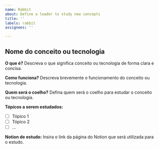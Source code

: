 ```yaml
---
name: Rabbit
about: Define a leader to study new concepts 
title: ''
labels: rabbit
assignees: ''

---
```


## Nome do conceito ou tecnologia

**O que é?**
Descreva o que significa conceito ou tecnologia de forma clara e concisa.

**Como funciona?**
Descreva brevemente o funcionamento do conceito ou tecnologia.

**Quem será o coelho?**
Defina quem será o coelho para estudar o conceito ou tecnologia.

**Tópicos a serem estudados:**

- [ ] Tópico 1
- [ ] Tópico 2
- [ ] ...

**Notion de estudo:**
Insira o link da página do Notion que será utilizada para o estudo.

